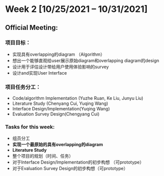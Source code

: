# Week 2 [10/25/2021 – 10/31/2021]
## Official Meeting:
### 项目目标：
- 实现具有overlapping的diagram （Algorithm）
- 想出一个能够直观给user展示原始diagram和overlapping diagram的design
- 设计用于评估设计带给用户使用体验影响的survey
- 设计and实现User Interface
### 项目任务分工：
- Code/algorithm Implementation (Yuzhe Ruan, Ke Liu, Junyu Liu)
- Literature Study (Chenyang Cui, Yuqing Wang)
- Interface Design/Implementation(Yuqing Wang)
- Evaluation Survey Design(Chengyang Cui)
### Tasks for this week:
- 组员分工
- **实现一个最原始的具有overlapping的diagram**
- **Literature Study**
- 整个项目的规划（时间、任务）
- 对于Interface Design/Implementation的初步构想 （可prototype）
- 对于Evaluation Survey Design的初步构想（可prototype）
